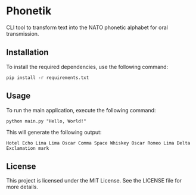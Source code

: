 # Phonetik

CLI tool to transform text into the NATO phonetic alphabet for oral transmission.

## Installation

To install the required dependencies, use the following command:

`pip install -r requirements.txt`


## Usage

To run the main application, execute the following command:

```
python main.py "Hello, World!"
```

This will generate the following output:
```
Hotel Echo Lima Lima Oscar Comma Space Whiskey Oscar Romeo Lima Delta Exclamation mark
```


## License

This project is licensed under the MIT License. See the LICENSE file for more details.